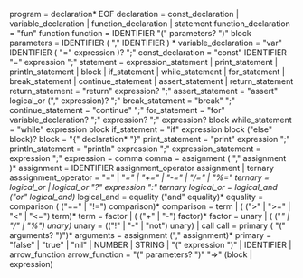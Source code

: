 program              = declaration* EOF
declaration          = const_declaration 
                      | variable_declaration 
                      | function_declaration
                      | statement
function_declaration = "fun" function
function             = IDENTIFIER "(" parameters? ")" block
parameters           = IDENTIFIER ( "," IDENTIFIER ) * 
variable_declaration = "var" IDENTIFIER ( "=" expression )? ";"
const_declaration    = "const" IDENTIFIER "=" expression ";"
statement            = expression_statement
                      | print_statement
                      | println_statement
                      | block
                      | if_statement
                      | while_statement
                      | for_statement
                      | break_statement
                      | continue_statement
                      | assert_statement
                      | return_statement
return_statement     = "return" expression? ";"
assert_statement     = "assert" logical_or ("," expression)? ";"
break_statement      = "break" ";"
continue_statement   = "continue" ";"
for_statement        = "for" variable_declaration? ";" 
                             expression? ";"
                             expression? 
                             block
while_statement      = "while" expression block
if_statement         = "if" expression block ("else" block)? 
block                = "{" declaration* "}"
print_statement      = "print" expression ";"
println_statement      = "println" expression ";"
expression_statement = expression ";"
expression           = comma
comma                = assignment ( "," assignment )*
assignment           = IDENTIFIER assignment_operator assignment | ternary
asssignment_operator = "=" | "*=" | "+=" | "-=" | "/=" | "%="
ternary              = logical_or | logical_or "?" expression ":" ternary
logical_or           = logical_and ("or" logical_and)*
logical_and          = equality ("and" equality)*
equality             = comparison ( ("==" | "!=") comparison)*
comparison           = term | ( (">" | ">=" | "<" | "<=") term)*
term                 = factor | ( ("+" | "-") factor)*
factor               = unary | ( ("*" | "/" | "%") unary)*
unary                = (("!" | "-" | "not") unary) | call
call                 = primary ( "(" arguments? ")")*
arguments            = assignment ("," assignment)*
primary              = "false" | "true" | "nil"
                      | NUMBER | STRING | "(" expression ")"
                      | IDENTIFIER
                      | arrow_function
arrow_function   = "(" parameters? ")" "=>" (block | expression)
